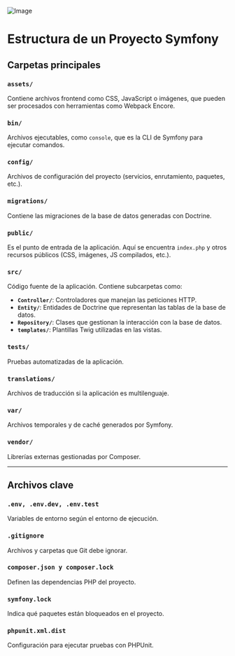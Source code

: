 ![Image](https://github.com/user-attachments/assets/ab43bd32-33d6-47c2-8518-a1a855f912bd)

# Estructura de un Proyecto Symfony

## Carpetas principales

### `assets/`
Contiene archivos frontend como CSS, JavaScript o imágenes, que pueden ser procesados con herramientas como Webpack Encore.

### `bin/`
Archivos ejecutables, como `console`, que es la CLI de Symfony para ejecutar comandos.

### `config/`
Archivos de configuración del proyecto (servicios, enrutamiento, paquetes, etc.).

### `migrations/`
Contiene las migraciones de la base de datos generadas con Doctrine.

### `public/`
Es el punto de entrada de la aplicación. Aquí se encuentra `index.php` y otros recursos públicos (CSS, imágenes, JS compilados, etc.).

### `src/`
Código fuente de la aplicación. Contiene subcarpetas como:
- **`Controller/`**: Controladores que manejan las peticiones HTTP.
- **`Entity/`**: Entidades de Doctrine que representan las tablas de la base de datos.
- **`Repository/`**: Clases que gestionan la interacción con la base de datos.
- **`templates/`**: Plantillas Twig utilizadas en las vistas.

### `tests/`
Pruebas automatizadas de la aplicación.

### `translations/`
Archivos de traducción si la aplicación es multilenguaje.

### `var/`
Archivos temporales y de caché generados por Symfony.

### `vendor/`
Librerías externas gestionadas por Composer.

---

## Archivos clave

### `.env, .env.dev, .env.test`
Variables de entorno según el entorno de ejecución.

### `.gitignore`
Archivos y carpetas que Git debe ignorar.

### `composer.json y composer.lock`
Definen las dependencias PHP del proyecto.

### `symfony.lock`
Indica qué paquetes están bloqueados en el proyecto.

### `phpunit.xml.dist`
Configuración para ejecutar pruebas con PHPUnit.
